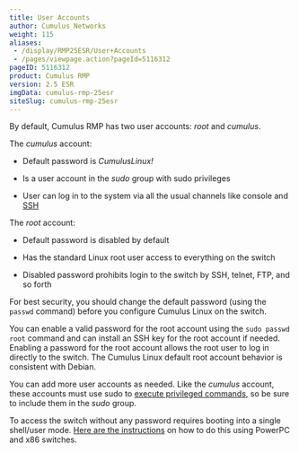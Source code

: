 ```yaml
---
title: User Accounts
author: Cumulus Networks
weight: 115
aliases:
 - /display/RMP25ESR/User+Accounts
 - /pages/viewpage.action?pageId=5116312
pageID: 5116312
product: Cumulus RMP
version: 2.5 ESR
imgData: cumulus-rmp-25esr
siteSlug: cumulus-rmp-25esr
---
```

By default, Cumulus RMP has two user accounts: *root* and *cumulus*.

The *cumulus* account:

  - Default password is *CumulusLinux\!*

  - Is a user account in the *sudo* group with sudo privileges

  - User can log in to the system via all the usual channels like
    console and
    [SSH](/version/cumulus-rmp-25esr/System-Management/Authentication-Authorization-and-Accounting/SSH-for-Remote-Access)

The *root* account:

  - Default password is disabled by default

  - Has the standard Linux root user access to everything on the switch

  - Disabled password prohibits login to the switch by SSH, telnet, FTP,
    and so forth

For best security, you should change the default password (using the
`passwd` command) before you configure Cumulus Linux on the switch.

You can enable a valid password for the root account using the `sudo
passwd root` command and can install an SSH key for the root account if
needed. Enabling a password for the root account allows the root user to
log in directly to the switch. The Cumulus Linux default root account
behavior is consistent with Debian.

You can add more user accounts as needed. Like the *cumulus* account,
these accounts must use sudo to [execute privileged
commands](/version/cumulus-rmp-25esr/System-Management/Authentication-Authorization-and-Accounting/Using-sudo-to-Delegate-Privileges),
so be sure to include them in the *sudo* group.

To access the switch without any password requires booting into a single
shell/user mode. [Here are the
instructions](/version/cumulus-rmp-25esr/Monitoring-and-Troubleshooting/Single-User-Mode-Boot-Recovery)
on how to do this using PowerPC and x86 switches.

<article id="html-search-results" class="ht-content" style="display: none;">

</article>

<footer id="ht-footer">

</footer>
